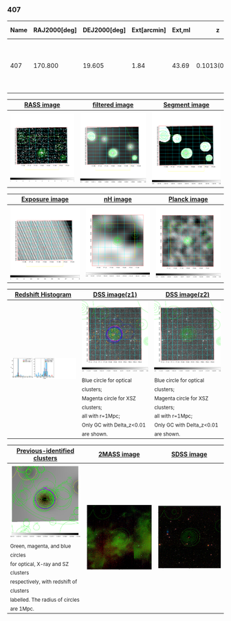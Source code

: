<div STYLE="page-break-after: always;"></div>

### 407

|Name|RAJ2000[deg]|DEJ2000[deg] |Ext[arcmin]| Ext,ml | z | z_src| C|GC(XSZ,Delta_z<0.01)| GC(OPT,Delta_z<0.01)|GC| R_sig[arcmin] | R500[arcmin] | R500[Mpc]| CRsig[c/s] | CR500[c/s] |L500[1E44 erg/s]|F500[1E-12 erg/s/cm^2]| M500[1E14 Msun]|Tx[keV]|Cnt_sig|Beta|Rc[arcmin]|Comment|Alias|
|---|---|---|---|---|---|------|---|--------|---------|----------|---|---|---|---|---|---|---|---|---|---|---|---|---|---|
|407| 170.800| 19.605| 1.84| 43.69| 0.1013(0.005)| z1, z_xsz| B| F20, MCXC, PSZ2, Tar, XB| A, C, N, RM, W| A, C, F20, MCXC, N, PSZ2, Tar, W, XB| 42.085| 9.736| 1.090| 0.576(0.069)| 0.511(0.061)| 2.671(0.353)| 10.251(1.355)| 4.06(0.26)| 5.24(0.22)| 313.9| 0.501(-0.001+0.002)| 3.166(-0.226+0.242)| -| k180|

|[RASS image](../image/407/407_img.pdf)|[filtered image](../image/407/407_fil.pdf)|[Segment image](../image/407/407_seg.pdf)|
|-------------------|--------------------|-------------------|
| <img src="../image/407/407_img.png" width="300">  | <img src="../image/407/407_fil.png" width="300">   | <img src="../image/407/407_seg.png" width="300">  |

|[Exposure image](../image/407/407_mex.pdf)| [nH image](../image/407/407_nh.pdf)| [Planck image](../image/407/407_p.pdf)|
|-------------------|--------------------|-------------------|
|<img src="../image/407/407_mex.png" width="300">   | <img src="../image/407/407_nh.png" width="300">    | <img src="../image/407/407_p.png" width="300"> |

|[Redshift Histogram](../image/407/407_zg.pdf) | [DSS image(z1)](../image/407/407_dss_z1.pdf)      |  [DSS image(z2)](../image/407/407_dss_z2.pdf)    |
|-------------------|--------------------|-------------------|
|<img src="../image/407/407_zg.png" width="300"> |<img src="../image/407/407_dss_z1.png" width="300"> <sub><br>Blue circle for optical clusters; <br>Magenta circle for XSZ clusters; <br>all with r=1Mpc; <br>Only GC with Delta_z<0.01 are shown. </sub>| <img src="../image/407/407_dss_z2.png" width="300"><sub><br>Blue circle for optical clusters; <br>Magenta circle for XSZ clusters; <br>all with r=1Mpc; <br>Only GC with Delta_z<0.01 are shown. </sub> |

|[Previous-identified clusters](../image/407/407_gc.pdf) | [2MASS image](../image/407/407_2mass.pdf)      |[SDSS image](../image/407/407_sdss.pdf)   |
|-------------------|-------------------|-------------------|
|<img src=../image/407/407_gc.png width="300"> <br><sub>Green, magenta, and blue circles <br>for optical, X-ray and SZ clusters <br>respectively, with redshift of clusters <br>labelled. The radius of circles <br>are 1Mpc.</sub>|<img src="../image/407/407_2mass.png" width="300">  | <img src="../image/407/407_sdss.png" width="300">  |





